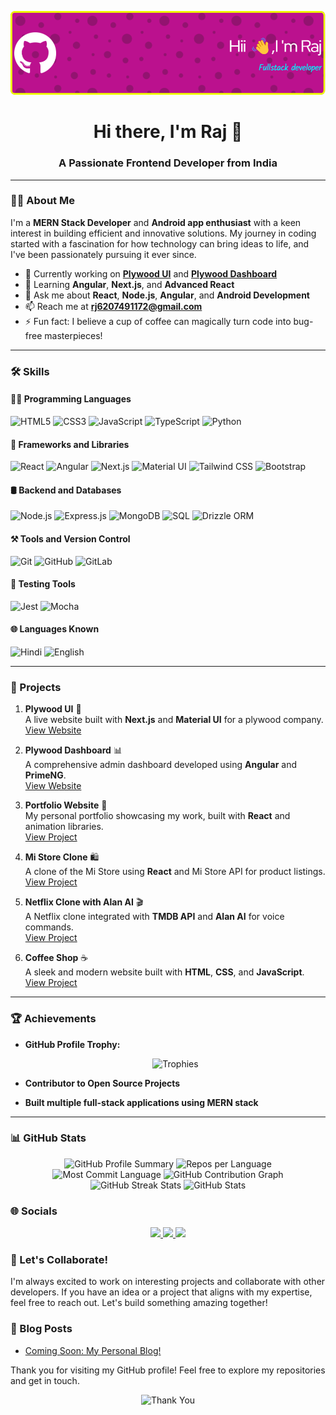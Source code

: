 ![Header](https://github.com/Rj1221/Rj1221/blob/main/github-header-image.png)

<h1 align="center">Hi there, I'm Raj 👋</h1>

<h3 align="center">A Passionate Frontend Developer from India</h3>

---

### 👨‍💻 About Me

I'm a **MERN Stack Developer** and **Android app enthusiast** with a keen interest in building efficient and innovative solutions. My journey in coding started with a fascination for how technology can bring ideas to life, and I've been passionately pursuing it ever since.

- 🔭 Currently working on **[Plywood UI](https://plywoodworld.in/)** and **[Plywood Dashboard](https://admin.plywoodworld.in/login)**
- 🌱 Learning **Angular**, **Next.js**, and **Advanced React**
- 💬 Ask me about **React**, **Node.js**, **Angular**, and **Android Development**
- 📫 Reach me at **[rj6207491172@gmail.com](mailto:rj6207491172@gmail.com)**
- ⚡ Fun fact: I believe a cup of coffee can magically turn code into bug-free masterpieces!

---

### 🛠 Skills

#### 👨‍💻 Programming Languages
<p>
  <img src="https://img.shields.io/badge/HTML5-E34F26?style=for-the-badge&logo=html5&logoColor=white" alt="HTML5" />
  <img src="https://img.shields.io/badge/CSS3-1572B6?style=for-the-badge&logo=css3&logoColor=white" alt="CSS3" />
  <img src="https://img.shields.io/badge/JavaScript-F7DF1E?style=for-the-badge&logo=javascript&logoColor=black" alt="JavaScript" />
  <img src="https://img.shields.io/badge/TypeScript-007ACC?style=for-the-badge&logo=typescript&logoColor=white" alt="TypeScript" />
  <img src="https://img.shields.io/badge/Python-3776AB?style=for-the-badge&logo=python&logoColor=white" alt="Python" />
</p>

#### 🧩 Frameworks and Libraries
<p>
  <img src="https://img.shields.io/badge/React-61DAFB?style=for-the-badge&logo=react&logoColor=black" alt="React" />
  <img src="https://img.shields.io/badge/Angular-DD0031?style=for-the-badge&logo=angular&logoColor=white" alt="Angular" />
  <img src="https://img.shields.io/badge/Next.js-000000?style=for-the-badge&logo=nextdotjs&logoColor=white" alt="Next.js" />
  <img src="https://img.shields.io/badge/Material%20UI-0081CB?style=for-the-badge&logo=mui&logoColor=white" alt="Material UI" />
  <img src="https://img.shields.io/badge/Tailwind_CSS-38B2AC?style=for-the-badge&logo=tailwind-css&logoColor=white" alt="Tailwind CSS" />
  <img src="https://img.shields.io/badge/Bootstrap-7952B3?style=for-the-badge&logo=bootstrap&logoColor=white" alt="Bootstrap" />
</p>

#### 🛢 Backend and Databases
<p>
  <img src="https://img.shields.io/badge/Node.js-339933?style=for-the-badge&logo=nodedotjs&logoColor=white" alt="Node.js" />
  <img src="https://img.shields.io/badge/Express.js-000000?style=for-the-badge&logo=express&logoColor=white" alt="Express.js" />
  <img src="https://img.shields.io/badge/MongoDB-4EA94B?style=for-the-badge&logo=mongodb&logoColor=white" alt="MongoDB" />
  <img src="https://img.shields.io/badge/SQL-336791?style=for-the-badge&logo=postgresql&logoColor=white" alt="SQL" />
  <img src="https://img.shields.io/badge/Drizzle%20ORM-0C0C0C?style=for-the-badge&logo=orm&logoColor=white" alt="Drizzle ORM" />
</p>

#### ⚒ Tools and Version Control
<p>
  <img src="https://img.shields.io/badge/Git-F05032?style=for-the-badge&logo=git&logoColor=white" alt="Git" />
  <img src="https://img.shields.io/badge/GitHub-181717?style=for-the-badge&logo=github&logoColor=white" alt="GitHub" />
  <img src="https://img.shields.io/badge/GitLab-FC6D26?style=for-the-badge&logo=gitlab&logoColor=white" alt="GitLab" />
</p>

#### 🧪 Testing Tools
<p>
  <img src="https://img.shields.io/badge/Jest-C21325?style=for-the-badge&logo=jest&logoColor=white" alt="Jest" />
  <img src="https://img.shields.io/badge/Mocha-8D6748?style=for-the-badge&logo=mocha&logoColor=white" alt="Mocha" />
</p>

#### 🌐 Languages Known
<p>
  <img src="https://img.shields.io/badge/Hindi-%2300f.svg?style=for-the-badge&logoColor=white" alt="Hindi" />
  <img src="https://img.shields.io/badge/English-%2300f.svg?style=for-the-badge&logoColor=white" alt="English" />
</p>

---

### 🚀 Projects

1. **Plywood UI** 🌳  
   A live website built with **Next.js** and **Material UI** for a plywood company.  
   [View Website](https://plywoodworld.in/)

2. **Plywood Dashboard** 📊  
   A comprehensive admin dashboard developed using **Angular** and **PrimeNG**.  
   [View Website](https://admin.plywoodworld.in/login)

3. **Portfolio Website** 📝  
   My personal portfolio showcasing my work, built with **React** and animation libraries.  
   [View Project](https://raj-portfolio.netlify.app)

4. **Mi Store Clone** 🛍️  
   A clone of the Mi Store using **React** and Mi Store API for product listings.  
   [View Project](https://raj-mi-store-clone.netlify.app)

5. **Netflix Clone with Alan AI** 🎬  
   A Netflix clone integrated with **TMDB API** and **Alan AI** for voice commands.  
   [View Project](https://filmfireraj.netlify.app)

6. **Coffee Shop** ☕️  
   A sleek and modern website built with **HTML**, **CSS**, and **JavaScript**.  
   [View Project](https://raj-coffee-shop.netlify.app)

---

### 🏆 Achievements

- **GitHub Profile Trophy:**  
  <p align="center">
    <img src="https://github-profile-trophy.vercel.app/?username=Rj1221&theme=onedark&no-frame=true&row=1&&margin-w=20&no-bg=true" alt="Trophies" />
  </p>

- **Contributor to Open Source Projects**
- **Built multiple full-stack applications using MERN stack**

---

### 📊 GitHub Stats

<p align="center">
  <!-- Profile Summary -->
  <img src="https://github-profile-summary-cards.vercel.app/api/cards/profile-details?username=Rj1221&theme=dracula" alt="GitHub Profile Summary" />

  <!-- Most Used Languages -->
  <img src="https://github-profile-summary-cards.vercel.app/api/cards/repos-per-language?username=Rj1221&theme=dracula" alt="Repos per Language" />
  <img src="https://github-profile-summary-cards.vercel.app/api/cards/most-commit-language?username=Rj1221&theme=dracula" alt="Most Commit Language" />

  <!-- Contribution Graph -->
  <img src="https://github-readme-activity-graph.vercel.app/graph?username=Rj1221&theme=high-contrast&bg_color=000000&color=ff8800&line=00ff00&point=ff0000" alt="GitHub Contribution Graph" />

  <!-- Streak Stats -->
  <img src="https://github-readme-streak-stats.herokuapp.com/?user=Rj1221&theme=highcontrast&hide_border=true" alt="GitHub Streak Stats" />

  <!-- Overall GitHub Stats -->
  <img src="https://github-readme-stats.vercel.app/api?username=Rj1221&show_icons=true&theme=gruvbox&hide_border=true" alt="GitHub Stats" />
</p>



### 🌐 Socials

<p align="center">
  <a href="https://www.linkedin.com/in/raj-8700b5214/">
    <img src="https://img.shields.io/badge/LinkedIn-Connect-blue?style=for-the-badge&logo=linkedin"/>
  </a>
  <a href="mailto:rj6207491172@gmail.com">
    <img src="https://img.shields.io/badge/Email-Contact-red?style=for-the-badge&logo=gmail&logoColor=white"/>
  </a>
  <a href="https://github.com/Rj1221">
    <img src="https://img.shields.io/badge/GitHub-Follow-black?style=for-the-badge&logo=github"/>
  </a>
</p>


### 📢 Let's Collaborate!

I'm always excited to work on interesting projects and collaborate with other developers. If you have an idea or a project that aligns with my expertise, feel free to reach out. Let's build something amazing together!

### 📝 Blog Posts

<!-- BLOG-POST-LIST:START -->
- [Coming Soon: My Personal Blog!](#)
<!-- BLOG-POST-LIST:END -->

Thank you for visiting my GitHub profile! Feel free to explore my repositories and get in touch.

<p align="center">
  <img src="https://media.tenor.com/4F0S8rm_t98AAAAC/thank-you-sticker-thanks-sticker.gif" alt="Thank You" width="300"/>
</p>
